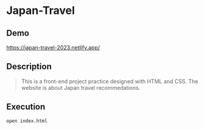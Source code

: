 # Japan-Travel

## Demo

https://japan-travel-2023.netlify.app/

## Description

> This is a front-end project practice designed with HTML and CSS. The website is about Japan travel recommedations.

## Execution

```
open index.html
```

